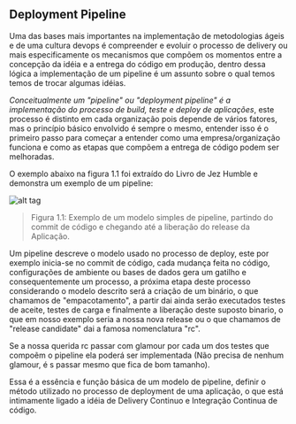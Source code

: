 ## Deployment Pipeline

Uma das bases mais importantes na implementação de metodologias ágeis e de uma cultura devops é compreender e evoluir o processo de delivery ou mais especificamente os mecanismos que compõem os momentos entre a concepção da idéia e a entrega do código em produção, dentro dessa lógica a implementação de um pipeline é um assunto sobre o qual temos temos de trocar algumas idéias.

*Conceitualmente um "pipeline" ou "deployment pipeline" é a implementação do processo de build, teste e deploy de aplicações*, este processo é distinto em cada organização pois depende de vários fatores, mas o princípio básico envolvido é sempre o mesmo, entender isso é o primeiro passo para começar a entender como uma empresa/organização funciona e como as etapas que compõem a entrega de código podem ser melhoradas.

O exemplo abaixo na figura 1.1 foi extraído do Livro de Jez Humble e demonstra um exemplo de um pipeline:

![alt tag](https://github.com/2TINsecdevops/classroom/raw/master/content/images/1.1-pipeline.png)

> Figura 1.1: Exemplo de um modelo simples de pipeline, partindo do commit de código e chegando até a liberação do release da Aplicação.

Um pipeline descreve o modelo usado no processo de deploy, este por exemplo inicia-se no commit de código, cada mudança feita no código, configurações de ambiente ou bases de dados gera um gatilho e consequentemente um processo, a próxima etapa deste processo considerando o modelo descrito será a criação de um binário, o que chamamos de "empacotamento", a partir dai ainda serão executados testes de aceite, testes de carga e finalmente a liberação deste suposto binario, o que em nosso exemplo seria a nossa nova release ou o que chamamos de "release candidate" dai a famosa nomenclatura "rc". 

Se a nossa querida rc passar com glamour por cada um dos testes que compoẽm o pipeline ela poderá ser implementada (Não precisa de nenhum glamour, é s passar mesmo que fica de bom tamanho).

Essa é a essência e função básica de um modelo de pipeline, definir o método utilizado no processo de deployment de uma aplicação, o que está intimamente ligado a idéia de Delivery Continuo  e Integração Continua de código.
